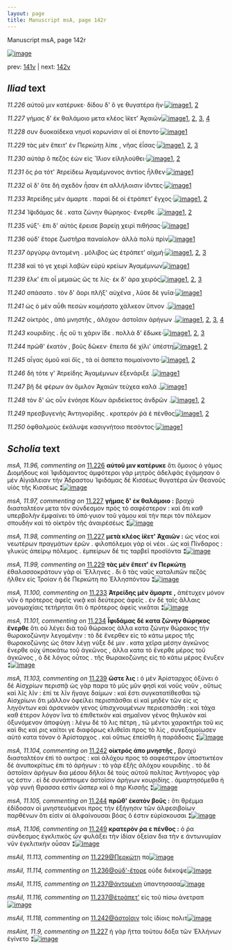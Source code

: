 ```yaml
---
layout: page
title: Manuscript msA, page 142r
---
```


Manuscript msA, page 142r

[![image](http://www.homermultitext.org/iipsrv?OBJ=IIP,1.0&FIF=/project/homer/pyramidal/deepzoom/hmt/vaimg/2017a/VA142RN_0314.tif&WID=100&CVT=JPEG)](http://www.homermultitext.org/ict2/?urn=urn:cite2:hmt:vaimg.2017a:VA142RN_0314)

prev:  [141v](../141v) | next:  [142v](../142v)

## *Iliad* text

*11.226* <a id="11.226"/> αὐτοῦ μιν κατέρυκε· δίδου δ' ὅ γε θυγατέρα ἥν·[![image](http://www.homermultitext.org/iipsrv?OBJ=IIP,1.0&FIF=/project/homer/pyramidal/deepzoom/hmt/vaimg/2017a/VA142RN_0314.tif&RGN=0.169,0.205,0.4,0.0308&WID=1000&CVT=JPEG)](http://www.homermultitext.org/ict2/?urn=urn:cite2:hmt:vaimg.2017a:VA142RN_0314@0.169,0.205,0.4,0.0308)[1](#msA_11.96), [2](#msA_11.164)

*11.227* <a id="11.227"/> γήμας δ' ἐκ θαλάμοιο μετα κλέος ἵ̈κετ' Ἀχαιῶν[![image](http://www.homermultitext.org/iipsrv?OBJ=IIP,1.0&FIF=/project/homer/pyramidal/deepzoom/hmt/vaimg/2017a/VA142RN_0314.tif&RGN=0.167,0.2282,0.404,0.027&WID=1000&CVT=JPEG)](http://www.homermultitext.org/ict2/?urn=urn:cite2:hmt:vaimg.2017a:VA142RN_0314@0.167,0.2282,0.404,0.027)[1](#msA_11.98), [2](#msA_11.97), [3](#msA_11.164), [4](#msAint_11.9)

*11.228* <a id="11.228"/> συν δυοκαίδεκα νηυσὶ κορωνίσιν αἵ οἱ ἕποντο·[![image](http://www.homermultitext.org/iipsrv?OBJ=IIP,1.0&FIF=/project/homer/pyramidal/deepzoom/hmt/vaimg/2017a/VA142RN_0314.tif&RGN=0.164,0.2432,0.404,0.0285&WID=1000&CVT=JPEG)](http://www.homermultitext.org/ict2/?urn=urn:cite2:hmt:vaimg.2017a:VA142RN_0314@0.164,0.2432,0.404,0.0285)[1](#msA_11.164)

*11.229* <a id="11.229"/> τὰς μὲν ἔπειτ' ἐν Περκώτῃ λίπε , νῆας ἐΐσας·[![image](http://www.homermultitext.org/iipsrv?OBJ=IIP,1.0&FIF=/project/homer/pyramidal/deepzoom/hmt/vaimg/2017a/VA142RN_0314.tif&RGN=0.167,0.2635,0.412,0.0248&WID=1000&CVT=JPEG)](http://www.homermultitext.org/ict2/?urn=urn:cite2:hmt:vaimg.2017a:VA142RN_0314@0.167,0.2635,0.412,0.0248)[1](#msA_11.99), [2](#msAil_11.113), [3](#msA_11.164)

*11.230* <a id="11.230"/> αὐτὰρ ὃ πεζὸς ἐὼν εἰς Ἴ̈λιον εἰληλούθει·[![image](http://www.homermultitext.org/iipsrv?OBJ=IIP,1.0&FIF=/project/homer/pyramidal/deepzoom/hmt/vaimg/2017a/VA142RN_0314.tif&RGN=0.164,0.2823,0.35,0.0195&WID=1000&CVT=JPEG)](http://www.homermultitext.org/ict2/?urn=urn:cite2:hmt:vaimg.2017a:VA142RN_0314@0.164,0.2823,0.35,0.0195)[1](#msAim_11.24), [2](#msA_11.164)

*11.231* <a id="11.231"/> ὅς ῥα τότ' Ἀτρείδεω Ἀγαμέμνονος ἀντίος ἦλθεν·[![image](http://www.homermultitext.org/iipsrv?OBJ=IIP,1.0&FIF=/project/homer/pyramidal/deepzoom/hmt/vaimg/2017a/VA142RN_0314.tif&RGN=0.16,0.2995,0.412,0.0255&WID=1000&CVT=JPEG)](http://www.homermultitext.org/ict2/?urn=urn:cite2:hmt:vaimg.2017a:VA142RN_0314@0.16,0.2995,0.412,0.0255)[1](#msA_11.164)

*11.232* <a id="11.232"/> οἳ δ' ὅτε δὴ σχεδὸν ἦσαν ἐπ αλλήλοισιν ἰ̈όντες·[![image](http://www.homermultitext.org/iipsrv?OBJ=IIP,1.0&FIF=/project/homer/pyramidal/deepzoom/hmt/vaimg/2017a/VA142RN_0314.tif&RGN=0.161,0.3198,0.379,0.0248&WID=1000&CVT=JPEG)](http://www.homermultitext.org/ict2/?urn=urn:cite2:hmt:vaimg.2017a:VA142RN_0314@0.161,0.3198,0.379,0.0248)[1](#msA_11.164)

*11.233* <a id="11.233"/> Ἀτρείδης μὲν άμαρτε . παραὶ δέ οἱ ἐτράπετ' ἔγχος·[![image](http://www.homermultitext.org/iipsrv?OBJ=IIP,1.0&FIF=/project/homer/pyramidal/deepzoom/hmt/vaimg/2017a/VA142RN_0314.tif&RGN=0.165,0.3386,0.404,0.0248&WID=1000&CVT=JPEG)](http://www.homermultitext.org/ict2/?urn=urn:cite2:hmt:vaimg.2017a:VA142RN_0314@0.165,0.3386,0.404,0.0248)[1](#msA_11.100), [2](#msA_11.164)

*11.234* <a id="11.234"/> Ἰ̈φιδάμας δὲ . κατα ζώνην θώρηκος· ἔνερθε .[![image](http://www.homermultitext.org/iipsrv?OBJ=IIP,1.0&FIF=/project/homer/pyramidal/deepzoom/hmt/vaimg/2017a/VA142RN_0314.tif&RGN=0.165,0.3574,0.409,0.027&WID=1000&CVT=JPEG)](http://www.homermultitext.org/ict2/?urn=urn:cite2:hmt:vaimg.2017a:VA142RN_0314@0.165,0.3574,0.409,0.027)[1](#msA_11.164), [2](#msA_11.101)

*11.235* <a id="11.235"/> νύξ'· ἐπι δ' αὐτὸς ἔρεισε βαρείῃ χειρὶ πιθήσας·[![image](http://www.homermultitext.org/iipsrv?OBJ=IIP,1.0&FIF=/project/homer/pyramidal/deepzoom/hmt/vaimg/2017a/VA142RN_0314.tif&RGN=0.163,0.3761,0.399,0.0293&WID=1000&CVT=JPEG)](http://www.homermultitext.org/ict2/?urn=urn:cite2:hmt:vaimg.2017a:VA142RN_0314@0.163,0.3761,0.399,0.0293)[1](#msA_11.164)

*11.236* <a id="11.236"/> οὐδ' ἔτορε ζωστῆρα παναίολον· ἀλλὰ πολὺ πρὶν[![image](http://www.homermultitext.org/iipsrv?OBJ=IIP,1.0&FIF=/project/homer/pyramidal/deepzoom/hmt/vaimg/2017a/VA142RN_0314.tif&RGN=0.164,0.3971,0.397,0.0248&WID=1000&CVT=JPEG)](http://www.homermultitext.org/ict2/?urn=urn:cite2:hmt:vaimg.2017a:VA142RN_0314@0.164,0.3971,0.397,0.0248)[1](#msA_11.164)

*11.237* <a id="11.237"/> ἀργύρῳ ἀντομένη . μόλιβος ὡς ἐτράπετ' αἰχμή·[![image](http://www.homermultitext.org/iipsrv?OBJ=IIP,1.0&FIF=/project/homer/pyramidal/deepzoom/hmt/vaimg/2017a/VA142RN_0314.tif&RGN=0.162,0.4152,0.409,0.0263&WID=1000&CVT=JPEG)](http://www.homermultitext.org/ict2/?urn=urn:cite2:hmt:vaimg.2017a:VA142RN_0314@0.162,0.4152,0.409,0.0263)[1](#msAil_11.116), [2](#msAil_11.115), [3](#msA_11.164)

*11.238* <a id="11.238"/> καὶ τό γε χειρὶ λαβὼν εὐρὺ κρείων Ἀγαμέμνων[![image](http://www.homermultitext.org/iipsrv?OBJ=IIP,1.0&FIF=/project/homer/pyramidal/deepzoom/hmt/vaimg/2017a/VA142RN_0314.tif&RGN=0.16,0.4339,0.411,0.0263&WID=1000&CVT=JPEG)](http://www.homermultitext.org/ict2/?urn=urn:cite2:hmt:vaimg.2017a:VA142RN_0314@0.16,0.4339,0.411,0.0263)[1](#msA_11.164)

*11.239* <a id="11.239"/> ἕλκ' ἐπι οἷ μεμαὼς ὥς τε λίς· ἐκ δ' άρα χειρὸς[![image](http://www.homermultitext.org/iipsrv?OBJ=IIP,1.0&FIF=/project/homer/pyramidal/deepzoom/hmt/vaimg/2017a/VA142RN_0314.tif&RGN=0.159,0.4512,0.401,0.0255&WID=1000&CVT=JPEG)](http://www.homermultitext.org/ict2/?urn=urn:cite2:hmt:vaimg.2017a:VA142RN_0314@0.159,0.4512,0.401,0.0255)[1](#msA_11.103), [2](#msA_11.164), [3](#msA_11.102)

*11.240* <a id="11.240"/> σπάσατο . τὸν δ' ἄορι πλῆξ' αὐχένα , λῦσε δὲ γυῖα·[![image](http://www.homermultitext.org/iipsrv?OBJ=IIP,1.0&FIF=/project/homer/pyramidal/deepzoom/hmt/vaimg/2017a/VA142RN_0314.tif&RGN=0.162,0.4707,0.406,0.0255&WID=1000&CVT=JPEG)](http://www.homermultitext.org/ict2/?urn=urn:cite2:hmt:vaimg.2017a:VA142RN_0314@0.162,0.4707,0.406,0.0255)[1](#msA_11.164)

*11.241* <a id="11.241"/> ὡς ὁ μὲν αὖθι πεσὼν κοιμήσατο χάλκεον ὕπνον .[![image](http://www.homermultitext.org/iipsrv?OBJ=IIP,1.0&FIF=/project/homer/pyramidal/deepzoom/hmt/vaimg/2017a/VA142RN_0314.tif&RGN=0.16,0.4887,0.409,0.0285&WID=1000&CVT=JPEG)](http://www.homermultitext.org/ict2/?urn=urn:cite2:hmt:vaimg.2017a:VA142RN_0314@0.16,0.4887,0.409,0.0285)[1](#msA_11.164)

*11.242* <a id="11.242"/> οἰκτρὸς , ἀπὸ μνηστῆς , ἀλόχου· ἀστοῖσιν ἀρήγων .[![image](http://www.homermultitext.org/iipsrv?OBJ=IIP,1.0&FIF=/project/homer/pyramidal/deepzoom/hmt/vaimg/2017a/VA142RN_0314.tif&RGN=0.163,0.5105,0.413,0.0248&WID=1000&CVT=JPEG)](http://www.homermultitext.org/ict2/?urn=urn:cite2:hmt:vaimg.2017a:VA142RN_0314@0.163,0.5105,0.413,0.0248)[1](#msA_11.104), [2](#msAil_11.117), [3](#msAil_11.118), [4](#msA_11.164)

*11.243* <a id="11.243"/> κουριδίης . ἧς οὔ τι χάριν ἴ̈δε . πολλὰ δ' ἔδωκε·[![image](http://www.homermultitext.org/iipsrv?OBJ=IIP,1.0&FIF=/project/homer/pyramidal/deepzoom/hmt/vaimg/2017a/VA142RN_0314.tif&RGN=0.16,0.5285,0.383,0.0278&WID=1000&CVT=JPEG)](http://www.homermultitext.org/ict2/?urn=urn:cite2:hmt:vaimg.2017a:VA142RN_0314@0.16,0.5285,0.383,0.0278)[1](#msAil_11.119), [2](#msA_11.164), [3](#msAil_11.120)

*11.244* <a id="11.244"/> πρῶθ' ἑκατὸν , βοῦς δῶκεν· ἔπειτα δὲ χίλι' ὑπέστη[![image](http://www.homermultitext.org/iipsrv?OBJ=IIP,1.0&FIF=/project/homer/pyramidal/deepzoom/hmt/vaimg/2017a/VA142RN_0314.tif&RGN=0.16,0.5495,0.425,0.0203&WID=1000&CVT=JPEG)](http://www.homermultitext.org/ict2/?urn=urn:cite2:hmt:vaimg.2017a:VA142RN_0314@0.16,0.5495,0.425,0.0203)[1](#msA_11.105), [2](#msA_11.164)

*11.245* <a id="11.245"/> αἶγας ὁμοῦ καὶ ὄϊς , τά οἱ ἄσπετα ποιμαίνοντο·[![image](http://www.homermultitext.org/iipsrv?OBJ=IIP,1.0&FIF=/project/homer/pyramidal/deepzoom/hmt/vaimg/2017a/VA142RN_0314.tif&RGN=0.158,0.5676,0.414,0.027&WID=1000&CVT=JPEG)](http://www.homermultitext.org/ict2/?urn=urn:cite2:hmt:vaimg.2017a:VA142RN_0314@0.158,0.5676,0.414,0.027)[1](#msAil_11.121), [2](#msA_11.164)

*11.246* <a id="11.246"/> δὴ τότε γ' Ἀτρείδης Ἀγαμέμνων ἐξενάριξε .[![image](http://www.homermultitext.org/iipsrv?OBJ=IIP,1.0&FIF=/project/homer/pyramidal/deepzoom/hmt/vaimg/2017a/VA142RN_0314.tif&RGN=0.16,0.5871,0.391,0.024&WID=1000&CVT=JPEG)](http://www.homermultitext.org/ict2/?urn=urn:cite2:hmt:vaimg.2017a:VA142RN_0314@0.16,0.5871,0.391,0.024)[1](#msA_11.164)

*11.247* <a id="11.247"/> βῆ δὲ φέρων ἀν ὅμιλον Ἀχαιῶν τεύχεα καλά .[![image](http://www.homermultitext.org/iipsrv?OBJ=IIP,1.0&FIF=/project/homer/pyramidal/deepzoom/hmt/vaimg/2017a/VA142RN_0314.tif&RGN=0.159,0.6051,0.405,0.0255&WID=1000&CVT=JPEG)](http://www.homermultitext.org/ict2/?urn=urn:cite2:hmt:vaimg.2017a:VA142RN_0314@0.159,0.6051,0.405,0.0255)[1](#msA_11.164)

*11.248* <a id="11.248"/> τὸν δ' ὡς οὖν ἐνόησε Κόων ἀριδείκετος ἀνδρῶν .[![image](http://www.homermultitext.org/iipsrv?OBJ=IIP,1.0&FIF=/project/homer/pyramidal/deepzoom/hmt/vaimg/2017a/VA142RN_0314.tif&RGN=0.155,0.6231,0.424,0.0263&WID=1000&CVT=JPEG)](http://www.homermultitext.org/ict2/?urn=urn:cite2:hmt:vaimg.2017a:VA142RN_0314@0.155,0.6231,0.424,0.0263)[1](#msAil_11.122), [2](#msA_11.164)

*11.249* <a id="11.249"/> πρεσβυγενὴς Ἀντηνορίδης . κρατερόν ῥά ἑ πένθος[![image](http://www.homermultitext.org/iipsrv?OBJ=IIP,1.0&FIF=/project/homer/pyramidal/deepzoom/hmt/vaimg/2017a/VA142RN_0314.tif&RGN=0.152,0.6411,0.434,0.027&WID=1000&CVT=JPEG)](http://www.homermultitext.org/ict2/?urn=urn:cite2:hmt:vaimg.2017a:VA142RN_0314@0.152,0.6411,0.434,0.027)[1](#msA_11.106), [2](#msA_11.164)

*11.250* <a id="11.250"/> ὀφθαλμοὺς ἐκάλυψε κασιγνήτοιο πεσόντος·[![image](http://www.homermultitext.org/iipsrv?OBJ=IIP,1.0&FIF=/project/homer/pyramidal/deepzoom/hmt/vaimg/2017a/VA142RN_0314.tif&RGN=0.151,0.6614,0.405,0.0285&WID=1000&CVT=JPEG)](http://www.homermultitext.org/ict2/?urn=urn:cite2:hmt:vaimg.2017a:VA142RN_0314@0.151,0.6614,0.405,0.0285)[1](#msA_11.164)

## *Scholia* text

*msA, 11.96, commenting on* [11.226](#11.226)  <a id="msA_11.96"/> **αὐτοῦ μιν κατέρυκε** ὅτι ὅμοιος ὁ γάμος Διομήδους καὶ Ἰφιδάμαντος ἀμφότεροι γὰρ μητρὸς ἀδελφὰς ἐγάμησαν ὁ μὲν Αἰγιάλειαν τὴν Ἀδραστου Ἰφιδάμας δὲ Κισσέως θυγατέρα ὦν Θεανοῦς υἱὸς τῆς Κισσέως ⁑[![image](http://www.homermultitext.org/iipsrv?OBJ=IIP,1.0&FIF=/project/homer/pyramidal/deepzoom/hmt/vaimg/2017a/VA142RN_0314.tif&RGN=0.1533,0.097,0.6373,0.0331&WID=1000&CVT=JPEG)](http://www.homermultitext.org/ict2/?urn=urn:cite2:hmt:vaimg.2017a:VA142RN_0314@0.1533,0.097,0.6373,0.0331)

*msA, 11.97, commenting on* [11.227](#11.227)  <a id="msA_11.97"/> **γήμας δ' ἐκ θαλάμοιο :** βραχὺ διασταλτέον μετα τὸν σύνδεσμον πρὸς τὸ σαφέστερον : καὶ ὅτι καθ υπερβολὴν ἐμφαίνει τὸ ὑπό·γυιον τοῦ γάμου καὶ τὴν περι τὸν πόλεμον σπουδὴν καὶ τὸ οἰκτρὸν τῆς ἀναιρέσέως ⁑[![image](http://www.homermultitext.org/iipsrv?OBJ=IIP,1.0&FIF=/project/homer/pyramidal/deepzoom/hmt/vaimg/2017a/VA142RN_0314.tif&RGN=0.1563,0.1226,0.6293,0.0331&WID=1000&CVT=JPEG)](http://www.homermultitext.org/ict2/?urn=urn:cite2:hmt:vaimg.2017a:VA142RN_0314@0.1563,0.1226,0.6293,0.0331)

*msA, 11.98, commenting on* [11.227](#11.227)  <a id="msA_11.98"/> **μετὰ κλέος ί̈κετ' Ἀχαιῶν :** ὡς νέος καὶ νεωτέρων πραγμάτων ἐρῶν . φιλοπόλεμοι γὰρ οἱ νέοι . ὡς καὶ Πίνδαρος : γλυκὺς ἀπείρῳ πόλεμος . ἐμπείρων δέ τις ταρβεῖ προσϊόντα ⁑[![image](http://www.homermultitext.org/iipsrv?OBJ=IIP,1.0&FIF=/project/homer/pyramidal/deepzoom/hmt/vaimg/2017a/VA142RN_0314.tif&RGN=0.1533,0.1383,0.6323,0.0414&WID=1000&CVT=JPEG)](http://www.homermultitext.org/ict2/?urn=urn:cite2:hmt:vaimg.2017a:VA142RN_0314@0.1533,0.1383,0.6323,0.0414)

*msA, 11.99, commenting on* [11.229](#11.229)  <a id="msA_11.99"/> **τὰς μὲν ἔπειτ' ἐν Περκώτῃ** ἐθαλασσοκράτουν γὰρ οἱ Ἔλληνες . δι ὃ τὰς ναῦς καταλιπῶν πεζὸς ῆλθεν εἰς Τροίαν ἡ δὲ Περκώτη πο Ἑλλησπόντου ⁑[![image](http://www.homermultitext.org/iipsrv?OBJ=IIP,1.0&FIF=/project/homer/pyramidal/deepzoom/hmt/vaimg/2017a/VA142RN_0314.tif&RGN=0.1493,0.1586,0.6413,0.0301&WID=1000&CVT=JPEG)](http://www.homermultitext.org/ict2/?urn=urn:cite2:hmt:vaimg.2017a:VA142RN_0314@0.1493,0.1586,0.6413,0.0301)

*msA, 11.100, commenting on* [11.233](#11.233)  <a id="msA_11.100"/> **Ἀτρείδης μὲν ἅμαρτε ,** ἀπέτυχεν μόνον νῦν ὁ πρότερος ἀφεῖς νικᾷ καὶ δεύτερος ἀφεῖς . ἐν δὲ ταῖς ἄλλαις μονομαχίαις τετήρηται ὅτι ὁ πρότερος ἀφεὶς νικᾶται ⁑[![image](http://www.homermultitext.org/iipsrv?OBJ=IIP,1.0&FIF=/project/homer/pyramidal/deepzoom/hmt/vaimg/2017a/VA142RN_0314.tif&RGN=0.499,0.1744,0.2946,0.0699&WID=1000&CVT=JPEG)](http://www.homermultitext.org/ict2/?urn=urn:cite2:hmt:vaimg.2017a:VA142RN_0314@0.499,0.1744,0.2946,0.0699)

*msA, 11.101, commenting on* [11.234](#11.234)  <a id="msA_11.101"/> **Ϊφιδάμας δὲ κατα ζώνην θώρηκος ἔνερθε** ὅτι οὐ λέγει διὰ τοῦ θώρακος ἀλλα κατα ζώνην θώρακος τὴν θωρακοζώνην λεγομένην : τὸ δὲ ἔνερθεν εἰς τὸ κάτω μερος τῆς θωρακοζώνης ὡς ὅταν λέγῃ νύξε δέ μιν . κατα χεῖρα μέσην ἀγκῶνος ἔνερθε οὐχ ὑποκάτω τοῦ ἀγκῶνος , ἀλλα κατα τὸ ἔνερθε μέρος τοῦ ἀγκῶνος , ὁ δὲ λόγος οὗτος . τῆς θωρακοζώνης εἰς τὸ κάτω μέρος ἔνυξεν ⁑[![image](http://www.homermultitext.org/iipsrv?OBJ=IIP,1.0&FIF=/project/homer/pyramidal/deepzoom/hmt/vaimg/2017a/VA142RN_0314.tif&RGN=0.5752,0.2383,0.2445,0.1308&WID=1000&CVT=JPEG)](http://www.homermultitext.org/ict2/?urn=urn:cite2:hmt:vaimg.2017a:VA142RN_0314@0.5752,0.2383,0.2445,0.1308)

*msA, 11.103, commenting on* [11.239](#11.239)  <a id="msA_11.103"/> **ὥστε λις :** ὁ μὲν Ἀρίσταρχος ὀξύνει ὁ δὲ Αἰσχρίων περισπᾷ ὡς γὰρ παρα τὸ μῦς μῦν φησὶ καὶ νοῦς νοῦν , οὕτως καὶ λῖς λῖν : ἐπί τε λῖν ἥγαγε δαίμων : καὶ ἔστι συγκατατίθεσθαι τῷ Αἰσχρίωνι ὅτι μᾶλλον ὀφείλει περισπᾶσθαι εἰ καὶ μηδὲν τῶν εἰς ις ληγόντων καὶ ἀρσενικὸν γενος ὑπισχνουμένων περιεσπάσθη : καὶ τάχα καθ έτερον λόγον ἵνα τὸ ἐπιθετικὸν καὶ σημαῖνον γένος θηλυκὸν καὶ ὀξυνόμενον ἀποφύγη : λέγω δὲ τὸ λις πέτρη , τῶ μέντοι χαρακτῆρι τοῦ κις καὶ θις καὶ ρις καίτοι γε διαφόρως κλιθεῖσι προς τὸ λὶς , συνεξομοίωσεν αὐτὸ κατα τόνον ὁ Ἀρίσταρχος . καὶ οὕτως ἐπείσθη ἡ παράδοσις ⁑[![image](http://www.homermultitext.org/iipsrv?OBJ=IIP,1.0&FIF=/project/homer/pyramidal/deepzoom/hmt/vaimg/2017a/VA142RN_0314.tif&RGN=0.5752,0.388,0.2124,0.2015&WID=1000&CVT=JPEG)](http://www.homermultitext.org/ict2/?urn=urn:cite2:hmt:vaimg.2017a:VA142RN_0314@0.5752,0.388,0.2124,0.2015)

*msA, 11.104, commenting on* [11.242](#11.242)  <a id="msA_11.104"/> **οἱκτρός ἀπο μνηστῆς ,** βραχὺ διασταλτέον ἐπὶ τὸ οικτρος : καὶ ἀλόχου προς τὸ σαφεστερον ὑποστικτέον δὲ ἀνυποκρίτως ἐπι τὸ ἀρήγων : τὸ γὰρ ἑξῆς ἀλόχου κουριδίης . τὸ δὲ ἀστοῖσιν ἀρήγων δια μέσου δῆλοι δὲ τοὺς αὐτοῦ πολίτας Ἀντήνορος γὰρ υς ἐστιν . εἰ δὲ συνάπτοιμεν ἀστοῖσιν ἀρήγων κουριδίης . ἁμαρτησόμεθα ἡ γὰρ γυνὴ Θρασσα εστὶν ὥσπερ καὶ ὁ πηρ Κισσῆς ⁑[![image](http://www.homermultitext.org/iipsrv?OBJ=IIP,1.0&FIF=/project/homer/pyramidal/deepzoom/hmt/vaimg/2017a/VA142RN_0314.tif&RGN=0.1613,0.582,0.6263,0.1308&WID=1000&CVT=JPEG)](http://www.homermultitext.org/ict2/?urn=urn:cite2:hmt:vaimg.2017a:VA142RN_0314@0.1613,0.582,0.6263,0.1308)

*msA, 11.105, commenting on* [11.244](#11.244)  <a id="msA_11.105"/> **πρῶθ' ἑκατὸν βοῦς :** ὅτι θρέμμα ἐδίδοσαν οἱ μνηστευόμενοι προς τὴν ἐξήγησιν τῶν ἀλφεσιβοίων παρθένων ὅτι εἰσὶν αἱ ἀλφαίνουσαι βόας ὅ ἐστιν εὑρίσκουσαι ⁑[![image](http://www.homermultitext.org/iipsrv?OBJ=IIP,1.0&FIF=/project/homer/pyramidal/deepzoom/hmt/vaimg/2017a/VA142RN_0314.tif&RGN=0.1613,0.694,0.6263,0.0398&WID=1000&CVT=JPEG)](http://www.homermultitext.org/ict2/?urn=urn:cite2:hmt:vaimg.2017a:VA142RN_0314@0.1613,0.694,0.6263,0.0398)

*msA, 11.106, commenting on* [11.249](#11.249)  <a id="msA_11.106"/> **κρατερὸν ῥα ε πένθος :** ὁ ῥα σύνδεσμος ἐγκλιτικὸς ὦν φυλάξει τὴν ἰδίαν ὀξείαν δια τὴν ε ἀντωνυμίαν νῦν ἐγκλιτικὴν οὖσαν ⁑[![image](http://www.homermultitext.org/iipsrv?OBJ=IIP,1.0&FIF=/project/homer/pyramidal/deepzoom/hmt/vaimg/2017a/VA142RN_0314.tif&RGN=0.1583,0.7105,0.6222,0.0368&WID=1000&CVT=JPEG)](http://www.homermultitext.org/ict2/?urn=urn:cite2:hmt:vaimg.2017a:VA142RN_0314@0.1583,0.7105,0.6222,0.0368)

*msAil, 11.113, commenting on* [11.229@Περκώτῃ](#11.229@Περκώτῃ)  <a id="msAil_11.113"/> πο[![image](http://www.homermultitext.org/iipsrv?OBJ=IIP,1.0&FIF=/project/homer/pyramidal/deepzoom/hmt/vaimg/2017a/VA142RN_0314.tif&RGN=0.365,0.2618,0.024,0.0105&WID=1000&CVT=JPEG)](http://www.homermultitext.org/ict2/?urn=urn:cite2:hmt:vaimg.2017a:VA142RN_0314@0.365,0.2618,0.024,0.0105)

*msAil, 11.114, commenting on* [11.236@οὐδ'-ἔτορε](#11.236@οὐδ'-ἔτορε)  <a id="msAil_11.114"/> οὐδε διέκοψε[![image](http://www.homermultitext.org/iipsrv?OBJ=IIP,1.0&FIF=/project/homer/pyramidal/deepzoom/hmt/vaimg/2017a/VA142RN_0314.tif&RGN=0.233,0.3901,0.065,0.0165&WID=1000&CVT=JPEG)](http://www.homermultitext.org/ict2/?urn=urn:cite2:hmt:vaimg.2017a:VA142RN_0314@0.233,0.3901,0.065,0.0165)

*msAil, 11.115, commenting on* [11.237@ἀντομένη](#11.237@ἀντομένη)  <a id="msAil_11.115"/> ὑπαντησασα[![image](http://www.homermultitext.org/iipsrv?OBJ=IIP,1.0&FIF=/project/homer/pyramidal/deepzoom/hmt/vaimg/2017a/VA142RN_0314.tif&RGN=0.268,0.4126,0.06,0.012&WID=1000&CVT=JPEG)](http://www.homermultitext.org/ict2/?urn=urn:cite2:hmt:vaimg.2017a:VA142RN_0314@0.268,0.4126,0.06,0.012)

*msAil, 11.116, commenting on* [11.237@ἐτράπετ'](#11.237@ἐτράπετ')  <a id="msAil_11.116"/> εἰς τοῦ πίσω ἀνετραπ[![image](http://www.homermultitext.org/iipsrv?OBJ=IIP,1.0&FIF=/project/homer/pyramidal/deepzoom/hmt/vaimg/2017a/VA142RN_0314.tif&RGN=0.451,0.4096,0.119,0.0158&WID=1000&CVT=JPEG)](http://www.homermultitext.org/ict2/?urn=urn:cite2:hmt:vaimg.2017a:VA142RN_0314@0.451,0.4096,0.119,0.0158)

*msAil, 11.118, commenting on* [11.242@ἀστοῖσιν](#11.242@ἀστοῖσιν)  <a id="msAil_11.118"/> τοῖς ἰδίοις πολιτ[![image](http://www.homermultitext.org/iipsrv?OBJ=IIP,1.0&FIF=/project/homer/pyramidal/deepzoom/hmt/vaimg/2017a/VA142RN_0314.tif&RGN=0.454,0.5086,0.058,0.0098&WID=1000&CVT=JPEG)](http://www.homermultitext.org/ict2/?urn=urn:cite2:hmt:vaimg.2017a:VA142RN_0314@0.454,0.5086,0.058,0.0098)

*msAint, 11.9, commenting on* [11.227](#11.227)  <a id="msAint_11.9"/> ἡ γὰρ ἥττα τούτου δόξα τῶν Ἑλλήνων ἐγίνετο ⁑[![image](http://www.homermultitext.org/iipsrv?OBJ=IIP,1.0&FIF=/project/homer/pyramidal/deepzoom/hmt/vaimg/2017a/VA142RN_0314.tif&RGN=0.101,0.2296,0.067,0.0315&WID=1000&CVT=JPEG)](http://www.homermultitext.org/ict2/?urn=urn:cite2:hmt:vaimg.2017a:VA142RN_0314@0.101,0.2296,0.067,0.0315)